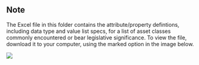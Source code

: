 ## Note

The Excel file in this folder contains the attribute/property defintions, including data type and value list specs, for a list of asset classes commonly encountered or bear legislative significance. 
To view the file, download it to your computer, using the marked option in the image below.


<kbd>
  <img src="https://github.com/user-attachments/assets/e62ad9c8-c1fa-401d-8c89-bd4e807372d1">
</kbd>

